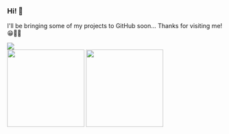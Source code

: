 ### Hi! 👋

I'll be bringing some of my projects to GitHub soon...
Thanks for visiting me! 😁🙏🙌

<div>
  <a href="https://www.codewars.com/users/PauloPerna">
    <img src="https://www.codewars.com/users/PauloPerna/badges/micro"/>
   </a>
</div>

<div>
  <img height="180em" src="https://github-readme-stats.vercel.app/api?username=PauloPerna&show_icons=true&theme=dark"/>
  <img height="180em" src="https://github-readme-stats.vercel.app/api/top-langs/?username=PauloPerna&layout=compact&langs_count=7&theme=dark"/>
</div>

<!--
**PauloPerna/PauloPerna** is a ✨ _special_ ✨ repository because its `README.md` (this file) appears on your GitHub profile.

Here are some ideas to get you started:

- 🔭 I’m currently working on ...
- 🌱 I’m currently learning ...
- 👯 I’m looking to collaborate on ...
- 🤔 I’m looking for help with ...
- 💬 Ask me about ...
- 📫 How to reach me: ...
- 😄 Pronouns: ...
- ⚡ Fun fact: ...
-->
